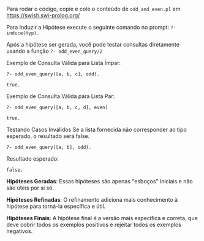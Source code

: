 Para rodar o código, copie e cole o conteúdo de `odd_and_even.pl` em https://swish.swi-prolog.org/ 

Para Induzir a Hipótese execute o seguinte comando no prompt: `?- induce(Hyp).`

Após a hipótese ser gerada, você pode testar consultas diretamente usando a função `?- odd_even_query/2`

Exemplo de Consulta Válida para Lista Ímpar:

`?- odd_even_query([a, b, c], odd).`

`true.`

Exemplo de Consulta Válida para Lista Par:

`?- odd_even_query([a, b, c, d], even)`

`true.`

Testando Casos Inválidos
Se a lista fornecida não corresponder ao tipo esperado, o resultado será false.

`?- odd_even_query([a, b], odd).`

Resultado esperado:

`false.`

**Hipóteses Geradas**:
Essas hipóteses são apenas "esboços" iniciais e não são úteis por si só.

**Hipóteses Refinadas**:
O refinamento adiciona mais conhecimento à hipótese para torná-la específica e útil.

**Hipóteses Finais**:
A hipótese final é a versão mais específica e correta, que deve cobrir todos os exemplos positivos e rejeitar todos os exemplos negativos.


